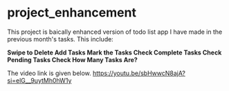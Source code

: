 # project_enhancement
This project is baically enhanced version of todo list app I have made in the previous month's tasks.
This include:

 **Swipe to Delete
   Add Tasks
   Mark the Tasks
   Check Complete Tasks
   Check Pending Tasks
   Check How Many Tasks Are?**

The video link is given below.
https://youtu.be/sbHwwcN8ajA?si=elG__9uytMh0hW1y
